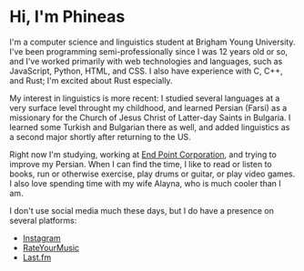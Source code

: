 # Hi, I'm Phineas

I'm a computer science and linguistics student at Brigham Young University. I've been programming semi-professionally since I was 12 years old or so, and I've worked primarily with web technologies and languages, such as JavaScript, Python, HTML, and CSS. I also have experience with C, C++, and Rust; I'm excited about Rust especially.

My interest in linguistics is more recent: I studied several languages at a very surface level throught my childhood, and learned Persian (Farsi) as a missionary for the Church of Jesus Christ of Latter-day Saints in Bulgaria. I learned some Turkish and Bulgarian there as well, and added linguistics as a second major shortly after returning to the US.

Right now I'm studying, working at [End Point Corporation](https://www.endpointdev.com), and trying to improve my Persian. When I can find the time, I like to read or listen to books, run or otherwise exercise, play drums or guitar, or play video games. I also love spending time with my wife Alayna, who is much cooler than I am.

I don't use social media much these days, but I do have a presence on several platforms:

- [Instagram](https://instagram.com/phinjensen)
- [RateYourMusic](https://rateyourmusic.com/~uncleshelby)
- [Last.fm](https://last.fm/user/heliosfire)
